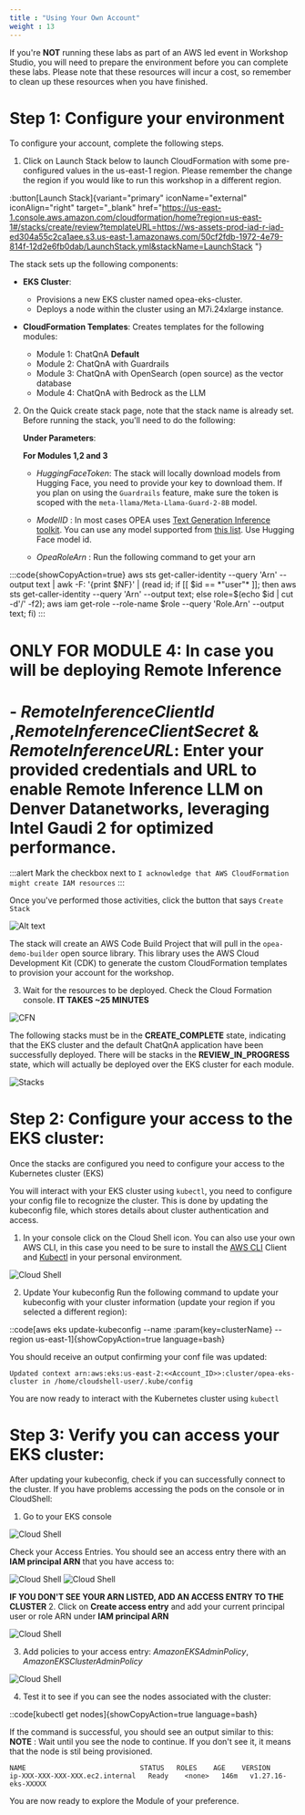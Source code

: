 ```yaml
---
title : "Using Your Own Account"
weight : 13
---
```

If you're **NOT** running these labs as part of an AWS led event in Workshop Studio, you will need to prepare the environment before you can complete these labs. Please note that these resources will incur a cost, so remember to clean up these resources when you have finished.

# Step 1: Configure your environment
To configure your account, complete the following steps.

1. Click on Launch Stack below to launch CloudFormation with some pre-configured values in the us-east-1 region. Please remember the change the region if you would like to run this workshop in a different region.

:button[Launch Stack]{variant="primary" iconName="external" iconAlign="right" target="_blank" href="https://us-east-1.console.aws.amazon.com/cloudformation/home?region=us-east-1#/stacks/create/review?templateURL=https://ws-assets-prod-iad-r-iad-ed304a55c2ca1aee.s3.us-east-1.amazonaws.com/50cf2fdb-1972-4e79-814f-12d2e6fb0dab/LaunchStack.yml&stackName=LaunchStack
"}

The stack sets up the following components:

- **EKS Cluster**:
    -   Provisions a new EKS cluster named opea-eks-cluster.
    -   Deploys a node within the cluster using an M7i.24xlarge instance.

- **CloudFormation Templates**: Creates templates for the following modules:
    -   Module 1: ChatQnA **Default**
    -   Module 2: ChatQnA with Guardrails
    -   Module 3: ChatQnA with OpenSearch (open source) as the vector database
    -   Module 4: ChatQnA with Bedrock as the LLM

2. On the Quick create stack page, note that the stack name is already set. Before running the stack, you'll need to do the following:

    **Under Parameters**:

    **For Modules 1,2 and 3**   

    - *HuggingFaceToken*: The stack will locally download models from Hugging Face, you need to provide your key to download them. If you plan on using the `Guardrails` feature, make sure the token is scoped with the `meta-llama/Meta-Llama-Guard-2-8B` model.

    - *ModelID* : In most cases OPEA uses [Text Generation Inference toolkit](https://huggingface.co/docs/text-generation-inference/en/index). You can use any model supported from [this list](https://huggingface.co/docs/text-generation-inference/en/supported_models). Use Hugging Face model id.

    - *OpeaRoleArn* : Run the following command to get your arn

:::code{showCopyAction=true}
aws sts get-caller-identity --query 'Arn' --output text | awk -F: '{print $NF}' | (read id; if [[ $id == *"user"* ]]; then aws sts get-caller-identity --query 'Arn' --output text; else role=$(echo $id | cut -d'/' -f2); aws iam get-role --role-name $role --query 'Role.Arn' --output text; fi)
:::

#    **ONLY FOR MODULE 4: In case you will be deploying Remote Inference**

#    - *RemoteInferenceClientId* ,*RemoteInferenceClientSecret* & *RemoteInferenceURL*: Enter your provided credentials and URL to enable Remote Inference LLM on Denver Datanetworks, leveraging Intel Gaudi 2 for optimized performance.

 :::alert
 Mark the checkbox next to `I acknowledge that AWS CloudFormation might create IAM resources`
:::
    
Once you've performed those activities, click the button that says `Create Stack`

![Alt text](/static/images/parameters_new.png)

The stack will create an AWS Code Build Project that will pull in the `opea-demo-builder` open source library. This library uses the AWS Cloud Development Kit (CDK) to generate the custom CloudFormation templates to provision your account for the workshop.

3. Wait for the resources to be deployed. Check the Cloud Formation console. **IT TAKES ~25 MINUTES**

![CFN](/static/images/cfn.png)

The following stacks must be in the  **CREATE_COMPLETE**  state, indicating that the EKS cluster and the default ChatQnA application have been successfully deployed. There will be stacks in the **REVIEW_IN_PROGRESS** state, which will actually be deployed over the EKS cluster for each module.

![Stacks](/static/images/stacks.png)

# Step 2: Configure your access to the EKS cluster: 
Once the stacks are configured you need to configure your access to the Kubernetes cluster (EKS)

You will interact with your EKS cluster using `kubectl`, you need to configure your config file to recognize the cluster. This is done by updating the kubeconfig file, which stores details about cluster authentication and access.
 
1. In your console click on the Cloud Shell icon. You can also use your own AWS CLI, in this case you need to be sure to install the [AWS CLI](https://docs.aws.amazon.com/cli/latest/userguide/getting-started-install.html) Client and [Kubectl](https://kubernetes.io/docs/tasks/tools/) in your personal environment. 

![Cloud Shell](/static/images/cloudshell.png)

2. Update Your kubeconfig
Run the following command to update your kubeconfig with your cluster information (update your region if you selected a different region):


::code[aws eks update-kubeconfig --name :param{key=clusterName} --region us-east-1]{showCopyAction=true language=bash}

You should receive an output confirming your conf file was updated:

```
Updated context arn:aws:eks:us-east-2:<<Account_ID>>:cluster/opea-eks-cluster in /home/cloudshell-user/.kube/config
```

You are now ready to interact with the Kubernetes cluster using `kubectl`

# Step 3: Verify you can access your EKS cluster:
After updating your kubeconfig, check if you can successfully connect to the cluster. If you have problems accessing the pods on the console or in CloudShell:

1. Go to your EKS console

![Cloud Shell](/static/images/cluster_1.png)

 Check your Access Entries. You should see an access entry there with an **IAM principal ARN** that you have access to:

![Cloud Shell](/static/images/cluster_2.png)
![Cloud Shell](/static/images/cluster_3.png)

**IF YOU DON'T SEE YOUR ARN LISTED, ADD AN ACCESS ENTRY TO THE CLUSTER**
2.  Click on **Create access entry** and add your current principal user or role ARN under **IAM principal ARN**

![Cloud Shell](/static/images/cluster_4_no.png)

3.  Add policies to your access entry: *AmazonEKSAdminPolicy*, *AmazonEKSClusterAdminPolicy*

![Cloud Shell](/static/images/cluster_5_no.png)


4. Test it to see if you can see the nodes associated with the cluster:

::code[kubectl get nodes]{showCopyAction=true language=bash}

If the command is successful, you should see an output similar to this: 
**NOTE** : Wait until you see the node to continue. If you don't see it, it means that the node is stil being provisioned.

```
NAME                            STATUS   ROLES    AGE    VERSION
ip-XXX-XXX-XXX-XXX.ec2.internal   Ready    <none>   146m   v1.27.16-eks-XXXXX
``` 

You are now ready to explore the Module of your preference.